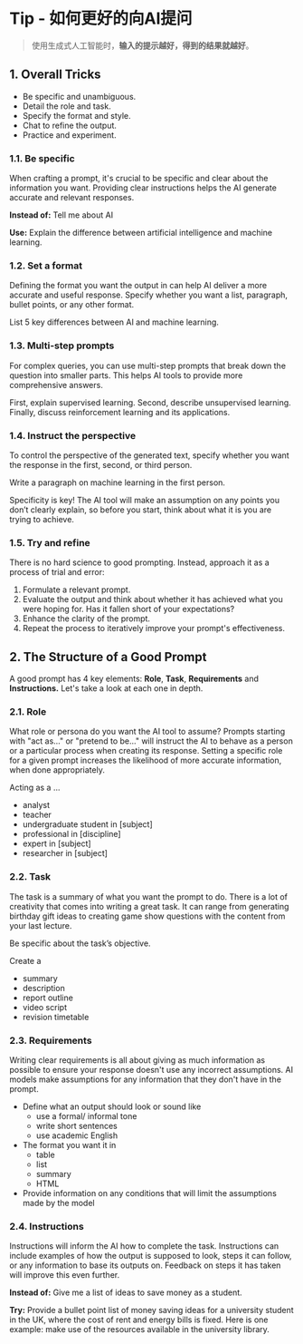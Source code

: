 # Tip - 如何更好的向AI提问

> 使用生成式人工智能时，**输入的提示越好，得到的结果就越好**。
>



## 1. Overall Tricks

- Be specific and unambiguous.
- Detail the role and task.
- Specify the format and style.
- Chat to refine the output.
- Practice and experiment.

### 1.1. Be specific

When crafting a prompt, it's crucial to be specific and clear about the information you want. Providing clear instructions helps the AI generate accurate and relevant responses.

**Instead of:** Tell me about AI

**Use:** Explain the difference between artificial intelligence and machine learning.

### 1.2. Set a format

Defining the format you want the output in can help AI deliver a more accurate and useful response. Specify whether you want a list, paragraph, bullet points, or any other format.

List 5 key differences between AI and machine learning.

### 1.3. Multi-step prompts

For complex queries, you can use multi-step prompts that break down the question into smaller parts. This helps AI tools to provide more comprehensive answers.

First, explain supervised learning. Second, describe unsupervised learning. Finally, discuss reinforcement learning and its applications.

### 1.4. Instruct the perspective

To control the perspective of the generated text, specify whether you want the response in the first, second, or third person.

Write a paragraph on machine learning in the first person.

Specificity is key! The AI tool will make an assumption on any points you don’t clearly explain, so before you start, think about what it is you are trying to achieve. 

### 1.5. Try and refine

There is no hard science to good prompting. Instead, approach it as a process of trial and error:

1. Formulate a relevant prompt.
2. Evaluate the output and think about whether it has achieved what you were hoping for. Has it fallen short of your expectations?
3. Enhance the clarity of the prompt.
4. Repeat the process to iteratively improve your prompt's effectiveness.



## 2. The Structure of a Good Prompt

A good prompt has 4 key elements: **Role**, **Task**, **Requirements** and **Instructions.** Let's take a look at each one in depth.

### 2.1. Role

What role or persona do you want the AI tool to assume? Prompts starting with "act as..." or "pretend to be..." will instruct the AI to behave as a person or a particular process when creating its response. Setting a specific role for a given prompt increases the likelihood of more accurate information, when done appropriately.

Acting as a ...

- analyst
- teacher
- undergraduate student in [subject]
- professional in [discipline]
- expert in [subject]
- researcher in [subject]

### 2.2. Task

The task is a summary of what you want the prompt to do. There is a lot of creativity that comes into writing a great task. It can range from generating birthday gift ideas to creating game show questions with the content from your last lecture.

Be specific about the task’s objective. 

Create a

- summary
- description
- report outline
- video script
- revision timetable

### 2.3. Requirements

Writing clear requirements is all about giving as much information as possible to ensure your response doesn't use any incorrect assumptions. AI models make assumptions for any information that they don't have in the prompt. 

- Define what an output should look or sound like
  - use a formal/ informal tone
  - write short sentences
  - use academic English
- The format you want it in
  - table
  - list
  - summary
  - HTML
- Provide information on any conditions that will limit the assumptions made by the model

### 2.4. Instructions

Instructions will inform the AI how to complete the task. Instructions can include examples of how the output is supposed to look, steps it can follow, or any information to base its outputs on. Feedback on steps it has taken will improve this even further.

**Instead of:** Give me a list of ideas to save money as a student.

**Try:** Provide a bullet point list of money saving ideas for a university student in the UK, where the cost of rent and energy bills is fixed. Here is one example: make use of the resources available in the university library. 